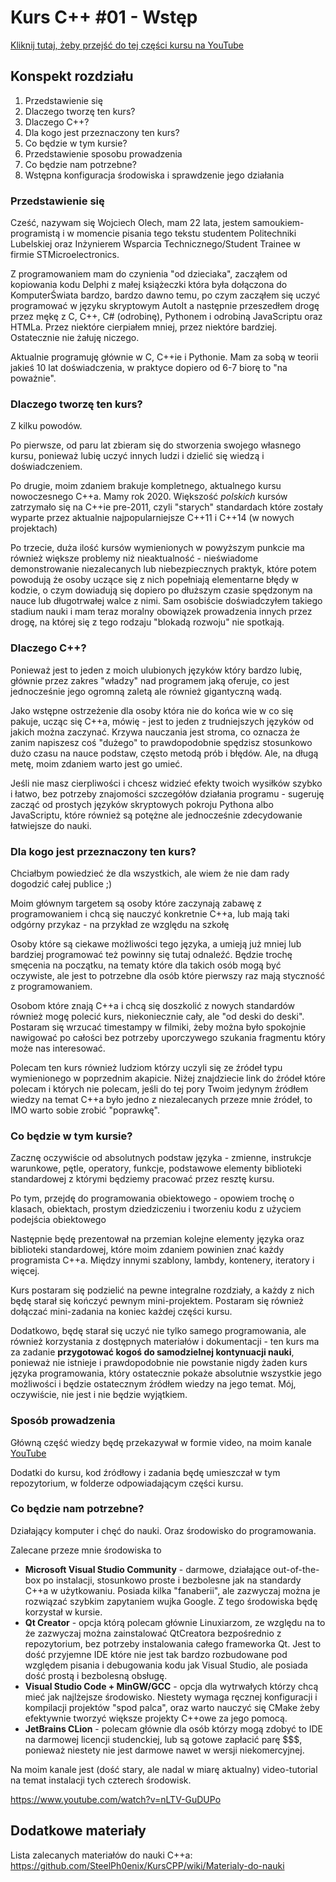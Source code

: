 # Kurs C++ #01 - Wstęp

[Kliknij tutaj, żeby przejść do tej części kursu na YouTube](https://www.youtube.com/watch?v=YhQEwPaz3Hg)

## Konspekt rozdziału

1. Przedstawienie się
1. Dlaczego tworzę ten kurs?
1. Dlaczego C++?
1. Dla kogo jest przeznaczony ten kurs?
1. Co będzie w tym kursie?
1. Przedstawienie sposobu prowadzenia
1. Co będzie nam potrzebne?
1. Wstępna konfiguracja środowiska i sprawdzenie jego działania

### Przedstawienie się

Cześć, nazywam się Wojciech Olech, mam 22 lata, jestem samoukiem-programistą i w momencie pisania tego tekstu studentem Politechniki Lubelskiej oraz Inżynierem Wsparcia Technicznego/Student Trainee w firmie STMicroelectronics.

Z programowaniem mam do czynienia "od dzieciaka", zacząłem od kopiowania kodu Delphi z małej książeczki która była dołączona do KomputerŚwiata bardzo, bardzo dawno temu, po czym zacząłem się uczyć programować w języku skryptowym AutoIt a następnie przeszedłem drogę przez mękę z C, C++, C# (odrobinę), Pythonem i odrobiną JavaScriptu oraz HTMLa. Przez niektóre cierpiałem mniej, przez niektóre bardziej. Ostatecznie nie żałuję niczego.

Aktualnie programuję głównie w C, C++ie i Pythonie. Mam za sobą w teorii jakieś 10 lat doświadczenia, w praktyce dopiero od 6-7 biorę to "na poważnie".

### Dlaczego tworzę ten kurs?

Z kilku powodów.

Po pierwsze, od paru lat zbieram się do stworzenia swojego własnego kursu, ponieważ lubię uczyć innych ludzi i dzielić się wiedzą i doświadczeniem.

Po drugie, moim zdaniem brakuje kompletnego, aktualnego kursu nowoczesnego C++a. Mamy rok 2020. Większość *polskich* kursów zatrzymało się na C++ie pre-2011, czyli "starych" standardach które zostały wyparte przez aktualnie najpopularniejsze C++11 i C++14 (w nowych projektach)

Po trzecie, duża ilość kursów wymienionych w powyższym punkcie ma również większe problemy niż nieaktualność - nieświadome demonstrowanie niezalecanych lub niebezpiecznych praktyk, które potem powodują że osoby uczące się z nich popełniają elementarne błędy w kodzie, o czym dowiadują się dopiero po dłuższym czasie spędzonym na nauce lub długotrwałej walce z nimi. Sam osobiście doświadczyłem takiego stadium nauki i mam teraz moralny obowiązek prowadzenia innych przez drogę, na której się z tego rodzaju "blokadą rozwoju" nie spotkają.

### Dlaczego C++?

Ponieważ jest to jeden z moich ulubionych języków który bardzo lubię, głównie przez zakres "władzy" nad programem jaką oferuje, co jest jednocześnie jego ogromną zaletą ale również gigantyczną wadą.

Jako wstępne ostrzeżenie dla osoby która nie do końca wie w co się pakuje, ucząc się C++a, mówię - jest to jeden z trudniejszych języków od jakich można zaczynać. Krzywa nauczania jest stroma, co oznacza że zanim napiszesz coś "dużego" to prawdopodobnie spędzisz stosunkowo dużo czasu na nauce podstaw, często metodą prób i błędów. Ale, na długą metę, moim zdaniem warto jest go umieć.

Jeśli nie masz cierpliwości i chcesz widzieć efekty twoich wysiłków szybko i łatwo, bez potrzeby znajomości szczegółów działania programu - sugeruję zacząć od prostych języków skryptowych pokroju Pythona albo JavaScriptu, które również są potężne ale jednocześnie zdecydowanie łatwiejsze do nauki.

### Dla kogo jest przeznaczony ten kurs?

Chciałbym powiedzieć że dla wszystkich, ale wiem że nie dam rady dogodzić całej publice ;)

Moim głównym targetem są osoby które zaczynają zabawę z programowaniem i chcą się nauczyć konkretnie C++a, lub mają taki odgórny przykaz - na przykład ze względu na szkołę

Osoby które są ciekawe możliwości tego języka, a umieją już mniej lub bardziej programować też powinny się tutaj odnaleźć. Będzie trochę smęcenia na początku, na tematy które dla takich osób mogą być oczywiste, ale jest to potrzebne dla osób które pierwszy raz mają styczność z programowaniem.

Osobom które znają C++a i chcą się doszkolić z nowych standardów również mogę polecić kurs, niekoniecznie cały, ale "od deski do deski". Postaram się wrzucać timestampy w filmiki, żeby można było spokojnie nawigować po całości bez potrzeby uporczywego szukania fragmentu który może nas interesować.

Polecam ten kurs również ludziom którzy uczyli się ze źródeł typu wymienionego w poprzednim akapicie. Niżej znajdziecie link do źródeł które polecam i których nie polecam, jeśli do tej pory Twoim jedynym źródłem wiedzy na temat C++a było jedno z niezalecanych przeze mnie źródeł, to IMO warto sobie zrobić "poprawkę".

### Co będzie w tym kursie?

Zacznę oczywiście od absolutnych podstaw języka - zmienne, instrukcje warunkowe, pętle, operatory, funkcje, podstawowe elementy biblioteki standardowej z którymi będziemy pracować przez resztę kursu.

Po tym, przejdę do programowania obiektowego - opowiem trochę o klasach, obiektach, prostym dziedziczeniu i tworzeniu kodu z użyciem podejścia obiektowego

Następnie będę prezentował na przemian kolejne elementy języka oraz biblioteki standardowej, które moim zdaniem powinien znać każdy programista C++a. Między innymi szablony, lambdy, kontenery, iteratory i więcej.

Kurs postaram się podzielić na pewne integralne rozdziały, a każdy z nich będę starał się kończyć pewnym mini-projektem. Postaram się również dołączać mini-zadania na koniec każdej części kursu.

Dodatkowo, będę starał się uczyć nie tylko samego programowania, ale również korzystania z dostępnych materiałów i dokumentacji - ten kurs ma za zadanie **przygotować kogoś do samodzielnej kontynuacji nauki**, ponieważ nie istnieje i prawdopodobnie nie powstanie nigdy żaden kurs języka programowania, który ostatecznie pokaże absolutnie wszystkie jego możliwości i będzie ostatecznym źródłem wiedzy na jego temat. Mój, oczywiście, nie jest i nie będzie wyjątkiem.

### Sposób prowadzenia

Główną część wiedzy będę przekazywał w formie video, na moim kanale [YouTube](https://www.youtube.com/channel/UCNbZooiWSOeu28mmOLCgQ2w)

Dodatki do kursu, kod źródłowy i zadania będę umieszczał w tym repozytorium, w folderze odpowiadającym części kursu.

### Co będzie nam potrzebne?

Działający komputer i chęć do nauki. Oraz środowisko do programowania.

Zalecane przeze mnie środowiska to

* **Microsoft Visual Studio Community** - darmowe, działające out-of-the-box po instalacji, stosunkowo proste i bezbolesne jak na standardy C++a w użytkowaniu. Posiada kilka "fanaberii", ale zazwyczaj można je rozwiązać szybkim zapytaniem wujka Google. Z tego środowiska będę korzystał w kursie.
* **Qt Creator** - opcja którą polecam głównie Linuxiarzom, ze względu na to że zazwyczaj można zainstalować QtCreatora bezpośrednio z repozytorium, bez potrzeby instalowania całego frameworka Qt. Jest to dość przyjemne IDE które nie jest tak bardzo rozbudowane pod względem pisania i debugowania kodu jak Visual Studio, ale posiada dość prostą i bezbolesną obsługę.
* **Visual Studio Code + MinGW/GCC** - opcja dla wytrwałych którzy chcą mieć jak najlżejsze środowisko. Niestety wymaga ręcznej konfiguracji i kompilacji projektów "spod palca", oraz warto nauczyć się CMake żeby efektywnie tworzyć większe projekty C++owe za jego pomocą.
* **JetBrains CLion** - polecam głównie dla osób którzy mogą zdobyć to IDE na darmowej licencji studenckiej, lub są gotowe zapłacić parę $$$, ponieważ niestety nie jest darmowe nawet w wersji niekomercyjnej.

Na moim kanale jest (dość stary, ale nadal w miarę aktualny) video-tutorial na temat instalacji tych czterech środowisk.

https://www.youtube.com/watch?v=nLTV-GuDUPo

## Dodatkowe materiały

Lista zalecanych materiałów do nauki C++a: https://github.com/SteelPh0enix/KursCPP/wiki/Materialy-do-nauki